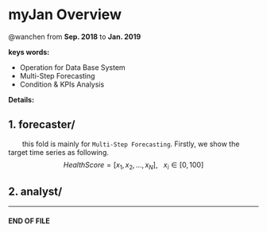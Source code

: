 
<script type="text/x-mathjax-config"> MathJax.Hub.Config({ tex2jax: {inlineMath: [['$','$'],['\\(','\\)']]} }); </script> <script type="text/javascript" async src="https://cdn.mathjax.org/mathjax/latest/MathJax.js?config=TeX-MML-AM_CHTML"> </script>



# myJan Overview

@wanchen from **Sep. 2018** to **Jan. 2019**

**keys words:**
  - Operation for Data Base System
  - Multi-Step Forecasting
  - Condition & KPIs Analysis

**Details:**


## 1. forecaster/

&emsp;&emsp;this fold is mainly for `Multi-Step Forecasting`. Firstly, we show the target time series as following.
$$HealthScore = [x_1, x_2,..., x_N], \ \ \  x_i \in [0, 100]$$



## 2. analyst/









---
#### END OF FILE
